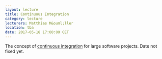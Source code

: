 ```yaml
---
layout: lecture
title: Continuous Integration
category: lecture
lecturers: Matthias M&ouml;ller 
location: tba
date: 2017-05-18 17:00:00 CET
---
```


The concept of [continuous integration] for large software projects. Date not fixed yet.

[continuous integration]: https://en.wikipedia.org/wiki/Continuous_integration
